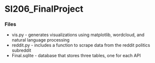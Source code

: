 # SI206_FinalProject

### Files

  * vis.py - generates visualizations using matplotlib, wordcloud, and natural language processing
  * reddit.py - includes a function to scrape data from the reddit politics subreddit
  * Final.sqlite - database that stores three tables, one for each API
